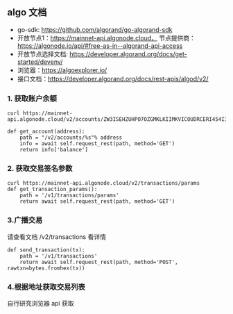 ## algo 文档

- go-sdk: https://github.com/algorand/go-algorand-sdk
- 开放节点1：https://mainnet-api.algonode.cloud， 节点提供商：https://algonode.io/api/#free-as-in--algorand-api-access
- 开放节点选择文档: https://developer.algorand.org/docs/get-started/devenv/ 
- 浏览器：https://algoexplorer.io/
- 接口文档：https://developer.algorand.org/docs/rest-apis/algod/v2/

### 1. 获取账户余额

```
curl https://mainnet-api.algonode.cloud/v2/accounts/ZW3ISEHZUHPO7OZGMKLKIIMKVICOUDRCERI454I3DB2BH52HGLSO67W754/

def get_account(address):
    path = "/v2/accounts/%s"% address
    info = await self.request_rest(path, method='GET')
    return info['balance']
```


### 2. 获取交易签名参数

```
curl https://mainnet-api.algonode.cloud/v2/transactions/params
def get_transaction_params():
    path = '/v1/transactions/params'
    return await self.request_rest(path, method='GET')
```

### 3.广播交易

请查看文档 /v2/transactions 看详情
```
def send_transaction(tx):
    path = '/v1/transactions'
    return await self.request_rest(path, method='POST', rawtxn=bytes.fromhex(tx))
```


### 4.根据地址获取交易列表

自行研究浏览器 api 获取




  

